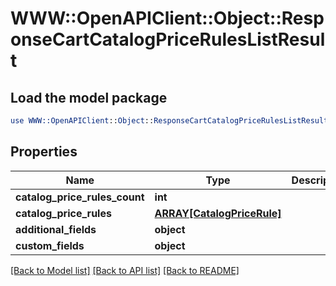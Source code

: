 # WWW::OpenAPIClient::Object::ResponseCartCatalogPriceRulesListResult

## Load the model package
```perl
use WWW::OpenAPIClient::Object::ResponseCartCatalogPriceRulesListResult;
```

## Properties
Name | Type | Description | Notes
------------ | ------------- | ------------- | -------------
**catalog_price_rules_count** | **int** |  | [optional] 
**catalog_price_rules** | [**ARRAY[CatalogPriceRule]**](CatalogPriceRule.md) |  | [optional] 
**additional_fields** | **object** |  | [optional] 
**custom_fields** | **object** |  | [optional] 

[[Back to Model list]](../README.md#documentation-for-models) [[Back to API list]](../README.md#documentation-for-api-endpoints) [[Back to README]](../README.md)


